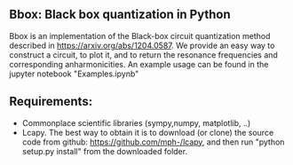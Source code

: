 ## Bbox: Black box quantization in Python

Bbox is an implementation of the Black-box circuit quantization method described in https://arxiv.org/abs/1204.0587.
We provide an easy way to construct a circuit, to plot it, and to return the resonance frequencies and corresponding anharmonicities.
An example usage can be found in the jupyter notebook "Examples.ipynb"

## Requirements:

- Commonplace scientific libraries (sympy,numpy, matplotlib, ..)
- Lcapy. The best way to obtain it is to download (or clone) the source code from github: https://github.com/mph-/lcapy, and then run "python setup.py install" from the downloaded folder.